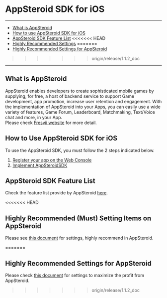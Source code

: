 # AppSteroid SDK for iOS

----------

- [What is AppSteroid](#AboutAppSteroid)
- [How to use AppSteroid SDK for iOS](#HowToUse)
- [AppSteroid SDK Feature List](#Features)
<<<<<<< HEAD
- [Highly Recommended Settings](#Settings)
=======
- [Highly Recommended Settings for AppSteroid](#Settings)
>>>>>>> origin/release/1.1.2_doc

---

## <a name="AboutAppSteroid">What is AppSteroid</a>
AppSteroid enables developers to create sophisticated mobile games by supplying, for free, a host of backend service to support Game development, app promotion, increase user retention and engagement.  With the implementation of AppSteroid into your Apps, you can easily use a wide variety of features, Game Forum, Leaderboard, Matchmaking, Text/Voice chat and more, in your App.  
Please check [Fresvii website](https://fresvii.com/features/social) for more detail.

## <a name="HowToUse">How to Use AppSteroid SDK for iOS</a>
To use the AppSteroid SDK, you must follow the 2 steps indicated below.

1. [Register your app on the Web Console](./2_AppRegistration.md)
2. [Implement AppSteroidSDK](./3_GetStarted.md)

## <a name="Features">AppSteroid SDK Feature List</a>
Check the feature list provide by AppSteroid [here](4_FeatureList.md).

<<<<<<< HEAD
## <a name="Settings">Highly Recommended (Must) Setting Items on AppSteroid</a>
Please see [this document](https://github.com/fresvii/appsteroid-documents/blob/master/en/WebConsole.md) for settings, highly recommend in AppSteroid.


=======
## <a name="Settings">Highly Recommended Settings for AppSteroid</a>
Please check [this document](https://github.com/fresvii/appsteroid-documents/blob/master/en/WebConsole.md) for settings to maximize the profit from AppSteroid.
>>>>>>> origin/release/1.1.2_doc


